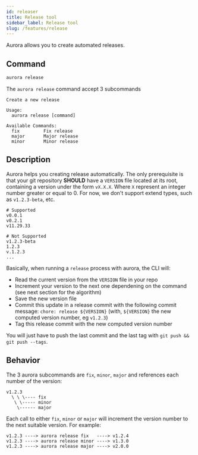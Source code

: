```yaml
---
id: releaser
title: Release tool
sidebar_label: Release tool
slug: /features/release
---
```


Aurora allows you to create automated releases.

## Command

```bash
aurora release
```

The `aurora release` command accept 3 subcommands

```
Create a new release

Usage:
  aurora release [command]

Available Commands:
  fix         Fix release
  major       Major release
  minor       Minor release
```

## Description

Aurora helps you creating release automatically. The only prerequisite is that your git repository **SHOULD** have a `VERSION` file located at its root, containing a version under the form `vX.X.X`. Where `X` represent an integer number greater or equal to 0. For now, we don't support extend types, such as `v1.2.3-beta`, etc.

```
# Supported
v0.0.1
v0.2.1
v11.29.33

# Not Supported 
v1.2.3-beta
1.2.3
v.1.2.3
...
```

Basically, when running a `release` process with aurora, the CLI will:
- Read the current version from the `VERSION` file in your repo
- Increment your version to the next one dependening on the command (see next section for the algorithm)
- Save the new version file
- Commit this update in a release commit with the following commit message: `chore: release ${VERSION}` (with, `${VERSION}` the new computed version number, eg `v1.2.3`)
- Tag this release commit with the new computed version number

You will just have to push the last commit and the last tag with `git push && git push --tags`.

## Behavior

The 3 aurora subcommands are `fix`, `minor`, `major` and references each number of the version:

```
v1.2.3
  \ \ \---- fix
   \ \----- minor
    \------ major
```

Each call to either `fix`, `minor` or `major` will increment the version number to the next suitable version. For example:

```
v1.2.3 ----> aurora release fix   ----> v1.2.4
v1.2.3 ----> aurora release minor ----> v1.3.0
v1.2.3 ----> aurora release major ----> v2.0.0
```
